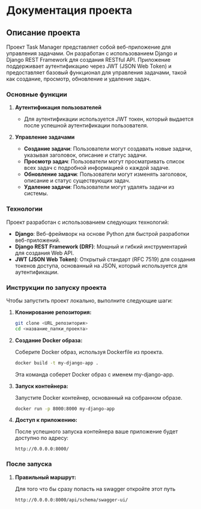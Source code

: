 # Документация проекта

## Описание проекта

Проект Task Manager представляет собой веб-приложение для управления задачами. Он разработан с использованием Django и Django REST Framework для создания RESTful API. Приложение поддерживает аутентификацию через JWT (JSON Web Token) и предоставляет базовый функционал для управления задачами, такой как создание, просмотр, обновление и удаление задач.

### Основные функции

1. **Аутентификация пользователей**
   - Для аутентификации используется JWT токен, который выдается после успешной аутентификации пользователя.

2. **Управление задачами**
   - **Создание задачи**: Пользователи могут создавать новые задачи, указывая заголовок, описание и статус задачи.
   - **Просмотр задач**: Пользователи могут просматривать список всех задач с подробной информацией о каждой задаче.
   - **Обновление задачи**: Пользователи могут изменять заголовок, описание и статус существующих задач.
   - **Удаление задачи**: Пользователи могут удалять задачи из системы.

### Технологии

Проект разработан с использованием следующих технологий:

- **Django**: Веб-фреймворк на основе Python для быстрой разработки веб-приложений.
- **Django REST Framework (DRF)**: Мощный и гибкий инструментарий для создания Web API.
- **JWT (JSON Web Token)**: Открытый стандарт (RFC 7519) для создания токенов доступа, основанный на JSON, который используется для аутентификации.

### Инструкции по запуску проекта

Чтобы запустить проект локально, выполните следующие шаги:

1. **Клонирование репозитория:**
   
   ```bash
   git clone <URL_репозитория>
   cd <название_папки_проекта>
   ```
3. **Создание Docker образа:**

   Соберите Docker образ, используя Dockerfile из проекта.
   ```bash
   docker build -t my-django-app .
   ```
   Эта команда соберет Docker образ с именем my-django-app.
4. **Запуск контейнера:**

   Запустите Docker контейнер, основанный на собранном образе.
   
   ```bash
   docker run -p 8000:8000 my-django-app
   ```
5. **Доступ к приложению:**
   
   После успешного запуска контейнера ваше приложение будет доступно по адресу:
   ```http
   http://0.0.0.0:8000/
   ```
### После запуска
1. **Правильный маршрут:**
   
   Для того что бы сразу попасть на swagger откройте этот путь
   ```http
   http://0.0.0.0:8000/api/schema/swagger-ui/
   ```    
   

